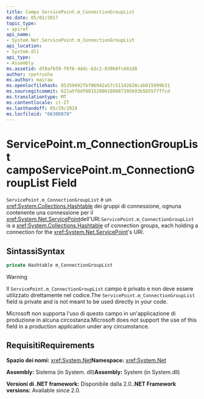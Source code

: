 ```yaml
---
title: Campo ServicePoint.m_ConnectionGroupList
ms.date: 05/01/2017
topic_type:
- apiref
api_name:
- System.Net.ServicePoint.m_ConnectionGroupList
api_location:
- System.dll
api_type:
- Assembly
ms.assetid: df8afb59-f0f6-4ddc-b3c1-839b9fc601d8
author: rpetrusha
ms.author: mairaw
ms.openlocfilehash: 85359492fbf06942a57c51142620cab015999b31
ms.sourcegitcommit: 621a5f6df00152006160987395b93b5b55f7ffcd
ms.translationtype: MT
ms.contentlocale: it-IT
ms.lasthandoff: 05/29/2019
ms.locfileid: "66300870"
---
```

# <a name="servicepointmconnectiongrouplist-field"></a><span data-ttu-id="93ac8-102">ServicePoint.m\_ConnectionGroupList campo</span><span class="sxs-lookup"><span data-stu-id="93ac8-102">ServicePoint.m\_ConnectionGroupList Field</span></span>

<span data-ttu-id="93ac8-103">`ServicePoint.m_ConnectionGroupList` è un <xref:System.Collections.Hashtable> dei gruppi di connessione, ognuna contenente una connessione per il <xref:System.Net.ServicePoint>dell'URI.</span><span class="sxs-lookup"><span data-stu-id="93ac8-103">`ServicePoint.m_ConnectionGroupList` is a <xref:System.Collections.Hashtable> of connection groups, each holding a connection for the <xref:System.Net.ServicePoint>'s URI.</span></span>

## <a name="syntax"></a><span data-ttu-id="93ac8-104">Sintassi</span><span class="sxs-lookup"><span data-stu-id="93ac8-104">Syntax</span></span>
  
```csharp  
private Hashtable m_ConnectionGroupList
```

> [!WARNING]
> <span data-ttu-id="93ac8-105">Il `ServicePoint.m_ConnectionGroupList` campo è privato e non deve essere utilizzato direttamente nel codice.</span><span class="sxs-lookup"><span data-stu-id="93ac8-105">The `ServicePoint.m_ConnectionGroupList` field is private and is not meant to be used directly in your code.</span></span>
> 
> <span data-ttu-id="93ac8-106">Microsoft non supporta l'uso di questo campo in un'applicazione di produzione in alcuna circostanza.</span><span class="sxs-lookup"><span data-stu-id="93ac8-106">Microsoft does not support the use of this field in a production application under any circumstance.</span></span>

## <a name="requirements"></a><span data-ttu-id="93ac8-107">Requisiti</span><span class="sxs-lookup"><span data-stu-id="93ac8-107">Requirements</span></span>

<span data-ttu-id="93ac8-108">**Spazio dei nomi:** <xref:System.Net></span><span class="sxs-lookup"><span data-stu-id="93ac8-108">**Namespace:** <xref:System.Net></span></span>

<span data-ttu-id="93ac8-109">**Assembly:** Sistema (in System. dll)</span><span class="sxs-lookup"><span data-stu-id="93ac8-109">**Assembly:** System (in System.dll)</span></span>

<span data-ttu-id="93ac8-110">**Versioni di .NET framework:** Disponibile dalla 2.0.</span><span class="sxs-lookup"><span data-stu-id="93ac8-110">**.NET Framework versions:** Available since 2.0.</span></span>
